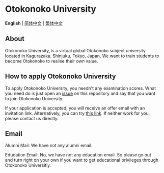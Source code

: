 # Otokonoko University

**English** | [简体中文](README-chs.md) | [繁体中文](README-cht.md)

## About

Otokonoko University, is a virtual global Otokonoko subject university located in Kagurazaka, Shinjuku, Tokyo, Japan.
We want to train students to become Otokonoko to realise their own value.

## How to apply Otokonoko University

To apply Otokonoko University, you needn't any examination scores. What you need do is just open an [issue](https://github.com/OtokonokoUniversity/About/issues) on this repository and say that you want to join Otokonoko University.

If your application is accepted, you will receive an offer email with an invitation link. Alternatively, you can try [this link](https://github.com/orgs/OtokonokoUniversity/invitation?via_email=1). If neither work for you, please contact us directly.

## Email

Alumni Mail: We have not any alumni email.

Education Email: No, we have not any education email. So please go out and turn right on your own if you want to get educational privileges through Otokonoko Universitiy.
